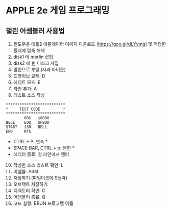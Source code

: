 # APPLE 2e 게임 프로그래밍

## 멀린 어셈블러 사용법
1. 윈도우용 애플2 에뮬레이터 이미지 다운로드 (https://goo.gl/dLYymq) 및 적당한 폴더에 압축 해제
2. disk1 에 merlin 삽입
3. disk2 에 빈 디스크 사입
4. 멀린으로 부팅 (사과 아이콘)
6. 드라이브 교체: D
7. 에디트 모드: E
8. 라인 추가: A
9. 테스트 소스 작성
```
**************************
*     TEST CODE          *
**************************
        ORG   $8000
BELL    EQU   $FBDD
START   JSR   BELL
END     RTS     
```
* CTRL + P: 연속 *
* SPACE BAR, CTRL + p: 닫힌 *
* 에디터 종료: 첫 라인에서 엔터

10. 작성한 소스 리스트 확인: L
11. 어셈블: ASM
12. 저장하기 (파일이름에 S생략)
13. 오브젝트 저장하기
14. 디렉토리 확인: C
15. 어셈블러 종료: Q
16. 코드 실행: BRUN 프로그램 이름
